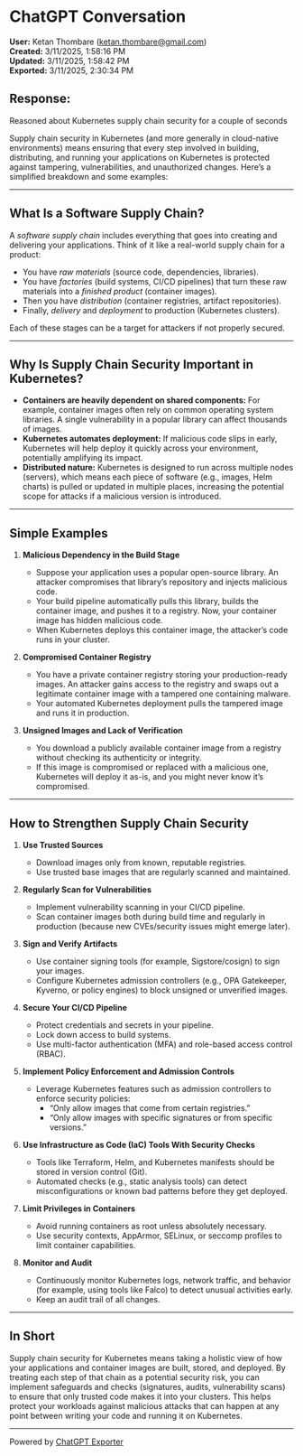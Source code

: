 # ChatGPT Conversation

**User:** Ketan Thombare (ketan.thombare@gmail.com)  
**Created:** 3/11/2025, 1:58:16 PM  
**Updated:** 3/11/2025, 1:58:42 PM  
**Exported:** 3/11/2025, 2:30:34 PM  

## Response:
Reasoned about Kubernetes supply chain security for a couple of seconds

Supply chain security in Kubernetes (and more generally in cloud-native environments) means ensuring that every step involved in building, distributing, and running your applications on Kubernetes is protected against tampering, vulnerabilities, and unauthorized changes. Here’s a simplified breakdown and some examples:

* * *

What Is a Software Supply Chain?
--------------------------------

A _software supply chain_ includes everything that goes into creating and delivering your applications. Think of it like a real-world supply chain for a product:

*   You have _raw materials_ (source code, dependencies, libraries).
*   You have _factories_ (build systems, CI/CD pipelines) that turn these raw materials into a _finished product_ (container images).
*   Then you have _distribution_ (container registries, artifact repositories).
*   Finally, _delivery_ and _deployment_ to production (Kubernetes clusters).

Each of these stages can be a target for attackers if not properly secured.

* * *

Why Is Supply Chain Security Important in Kubernetes?
-----------------------------------------------------

*   **Containers are heavily dependent on shared components:** For example, container images often rely on common operating system libraries. A single vulnerability in a popular library can affect thousands of images.
*   **Kubernetes automates deployment:** If malicious code slips in early, Kubernetes will help deploy it quickly across your environment, potentially amplifying its impact.
*   **Distributed nature:** Kubernetes is designed to run across multiple nodes (servers), which means each piece of software (e.g., images, Helm charts) is pulled or updated in multiple places, increasing the potential scope for attacks if a malicious version is introduced.

* * *

Simple Examples
---------------

1.  **Malicious Dependency in the Build Stage**
    
    *   Suppose your application uses a popular open-source library. An attacker compromises that library’s repository and injects malicious code.
    *   Your build pipeline automatically pulls this library, builds the container image, and pushes it to a registry. Now, your container image has hidden malicious code.
    *   When Kubernetes deploys this container image, the attacker’s code runs in your cluster.
2.  **Compromised Container Registry**
    
    *   You have a private container registry storing your production-ready images. An attacker gains access to the registry and swaps out a legitimate container image with a tampered one containing malware.
    *   Your automated Kubernetes deployment pulls the tampered image and runs it in production.
3.  **Unsigned Images and Lack of Verification**
    
    *   You download a publicly available container image from a registry without checking its authenticity or integrity.
    *   If this image is compromised or replaced with a malicious one, Kubernetes will deploy it as-is, and you might never know it’s compromised.

* * *

How to Strengthen Supply Chain Security
---------------------------------------

1.  **Use Trusted Sources**
    
    *   Download images only from known, reputable registries.
    *   Use trusted base images that are regularly scanned and maintained.
2.  **Regularly Scan for Vulnerabilities**
    
    *   Implement vulnerability scanning in your CI/CD pipeline.
    *   Scan container images both during build time and regularly in production (because new CVEs/security issues might emerge later).
3.  **Sign and Verify Artifacts**
    
    *   Use container signing tools (for example, Sigstore/cosign) to sign your images.
    *   Configure Kubernetes admission controllers (e.g., OPA Gatekeeper, Kyverno, or policy engines) to block unsigned or unverified images.
4.  **Secure Your CI/CD Pipeline**
    
    *   Protect credentials and secrets in your pipeline.
    *   Lock down access to build systems.
    *   Use multi-factor authentication (MFA) and role-based access control (RBAC).
5.  **Implement Policy Enforcement and Admission Controls**
    
    *   Leverage Kubernetes features such as admission controllers to enforce security policies:
        *   “Only allow images that come from certain registries.”
        *   “Only allow images with specific signatures or from specific versions.”
6.  **Use Infrastructure as Code (IaC) Tools With Security Checks**
    
    *   Tools like Terraform, Helm, and Kubernetes manifests should be stored in version control (Git).
    *   Automated checks (e.g., static analysis tools) can detect misconfigurations or known bad patterns before they get deployed.
7.  **Limit Privileges in Containers**
    
    *   Avoid running containers as root unless absolutely necessary.
    *   Use security contexts, AppArmor, SELinux, or seccomp profiles to limit container capabilities.
8.  **Monitor and Audit**
    
    *   Continuously monitor Kubernetes logs, network traffic, and behavior (for example, using tools like Falco) to detect unusual activities early.
    *   Keep an audit trail of all changes.

* * *

In Short
--------

Supply chain security for Kubernetes means taking a holistic view of how your applications and container images are built, stored, and deployed. By treating each step of that chain as a potential security risk, you can implement safeguards and checks (signatures, audits, vulnerability scans) to ensure that only trusted code makes it into your clusters. This helps protect your workloads against malicious attacks that can happen at any point between writing your code and running it on Kubernetes.



---
Powered by [ChatGPT Exporter](https://www.chatgptexporter.com)